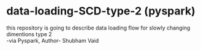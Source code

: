 # data-loading-SCD-type-2 (pyspark)
this repository is going to describe data loading flow for slowly changing dimentions type 2 
<br>
-via Pyspark,   Author- Shubham Vaid


